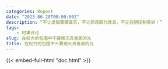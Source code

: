 ```yaml
---
categories: Repost
date: "2023-06-28T00:00:00Z"
description: “不让虚假蒙蔽真实，不让邪恶取代善良，不让丑陋压制美好！”
tags:
    - 时事评论
slug: 在权力的包围中不要熄灭真善美的光
title: 在权力的包围中不要熄灭真善美的光
---
```


{{< embed-full-html "doc.html" >}}
